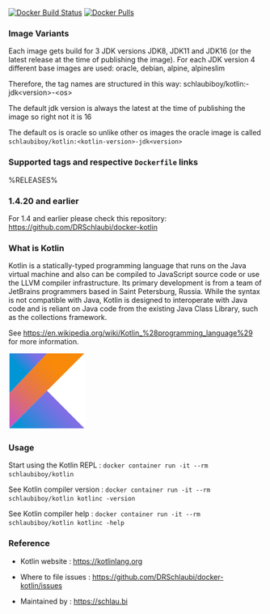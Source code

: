 [![Docker Build Status](https://github.com/DRSchlaubi/docker-kotlin/actions/workflows/release.yaml/badge.svg)](https://github.com/DRSchlaubi/docker-kotlin/actions/workflows/release.yaml) [![Docker Pulls](https://img.shields.io/docker/pulls/schlaubiboy/kotlin)](https://hub.docker.com/r/DRSchlaubi/kotlin/)

### Image Variants
Each image gets build for 3 JDK versions JDK8, JDK11 and JDK16 (or the latest release at the time of publishing the image).
For each JDK version 4 different base images are used: oracle, debian, alpine, alpineslim

Therefore, the tag names are structured in this way:
schlaubiboy/kotlin:<kotlin-version>-jdk\<version>-\<os>

The default jdk version is always the latest at the time of publishing the image so right not it is 16

The default os is oracle so unlike other os images the oracle image is called `schlaubiboy/kotlin:<kotlin-version>-jdk<version>`

### Supported tags and respective `Dockerfile` links

%RELEASES%

### 1.4.20 and earlier
For 1.4 and earlier please check this repository: https://github.com/DRSchlaubi/docker-kotlin

### What is Kotlin

Kotlin is a statically-typed programming language that runs on the Java virtual machine and also can be compiled to JavaScript source code or use the LLVM compiler infrastructure. Its primary development is from a team of JetBrains programmers based in Saint Petersburg, Russia. While the syntax is not compatible with Java, Kotlin is designed to interoperate with Java code and is reliant on Java code from the existing Java Class Library, such as the collections framework.

See https://en.wikipedia.org/wiki/Kotlin_%28programming_language%29 for more information.

![Kotlin Logo](https://github.com/DRSchlaubi/docker-kotlin/raw/master/Kotlin-logo.png)

### Usage

Start using the Kotlin REPL : `docker container run -it --rm schlaubiboy/kotlin`

See Kotlin compiler version : `docker container run -it --rm schlaubiboy/kotlin kotlinc -version`

See Kotlin compiler help : `docker container run -it --rm schlaubiboy/kotlin kotlinc -help`

### Reference

* Kotlin website : https://kotlinlang.org

* Where to file issues : https://github.com/DRSchlaubi/docker-kotlin/issues

* Maintained by : https://schlau.bi
